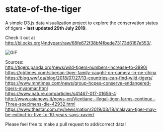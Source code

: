 # state-of-the-tiger
A simple D3.js data visualization project to explore the conservation status of tigers **\- last updated 29th July 2019**.

Check it out at
http://bl.ocks.org/4ndyparr/raw/68fe672f38bf4fbede73173d6167e553/.



![GIF](https://github.com/4ndyparr/state-of-the-tiger/blob/master/sample.gif)



Sources:  
http://tigers.panda.org/news/wild-tigers-numbers-increase-to-3890/  
https://gbtimes.com/siberian-tiger-family-caught-on-camera-in-ne-china  
https://blog.wwf.ca/blog/2018/07/27/13-countries-can-find-wild-tigers/  
https://www.mmtimes.com/news/group-hopes-conserve-endangered-tigers-myanmar.html  
https://www.nature.com/articles/s41467-017-01656-4  
http://www.asianews.it/news-en/Vientiane,-illegal-tiger-farms-continue.-Three-specimens-die-42932.html  
https://www.thestar.com.my/news/nation/2019/03/18/malayan-tiger-may-be-extinct-in-five-to-10-years-says-xavier/  
  
Please feel free to make a pull request to add/correct data!
